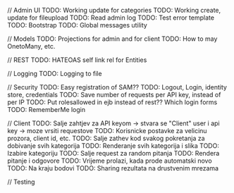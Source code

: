// Admin UI
TODO: Working update for categories
TODO: Working create, update for fileupload
TODO: Read admin log
TODO: Test error template
TODO: Bootstrap
TODO: Global messages utility

// Models
TODO: Projections for admin and for client
TODO: How to may OnetoMany, etc.

// REST
TODO: HATEOAS self link rel for Entities

// Logging
TODO: Logging to file

// Security
TODO: Easy registration of SAM??
TODO: Logout, Login, identity store, credentials
TODO: Save number of requests per API key, instead of per IP
TODO: Put rolesallowed in ejb instead of rest?? Which login forms
TODO: RememberMe login

// Client
TODO: Salje zahtjev za API keyom -> stvara se "Client" user i api key -> moze vrsiti requestove
TODO: Korisnicke postavke za velicinu prozora, client id, etc.
TODO: Salje zathev kod svakog pokretanja za dobivanje svih kategorija
TODO: Renderanje svih kategorija i slika
TODO: Izabire kategoriju
TODO: Salje request za random pitanja
TODO: Rendera pitanje i odgovore
TODO: Vrijeme prolazi, kada prode automatski novo
TODO: Na kraju bodovi
TODO: Sharing rezultata na drustvenim mrezama

// Testing